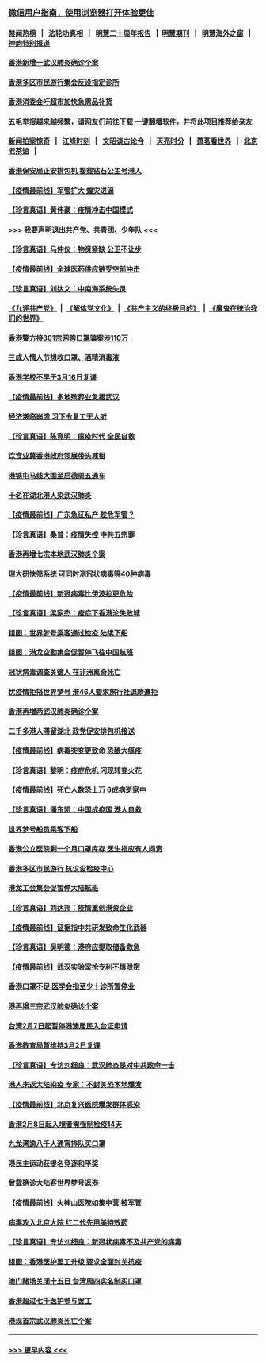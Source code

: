 ### [微信用户指南，使用浏览器打开体验更佳](https://github.com/gfw-breaker/banned-news1/blob/master/indexes/wechat-guide.md?t=0)
#### [禁闻热榜](热点新闻.md?t=0)  &nbsp;&nbsp;|&nbsp;&nbsp; [法轮功真相](https://github.com/gfw-breaker/truth/blob/master/README.md?t=0) &nbsp;&nbsp;|&nbsp;&nbsp; [明慧二十周年报告](https://github.com/gfw-breaker/mh-reports/blob/master/README.md?t=0) &nbsp;&nbsp;|&nbsp;&nbsp;[明慧期刊](https://github.com/gfw-breaker/mh-qikan) &nbsp;&nbsp;|&nbsp;&nbsp; [明慧海外之窗](https://github.com/gfw-breaker/mh-news/blob/master/README.md?t=0) &nbsp;&nbsp;|&nbsp;&nbsp; [神韵特别报道](https://github.com/gfw-breaker/mh-news/blob/master/shenyun.md?t=0)
#### [香港新增一武汉肺炎确诊个案](../pages/nsc415/n11874044.md?t=02171156) 
#### [香港多区市民游行集会反设指定诊所](../pages/nsc415/n11874017.md?t=02171156) 
#### [香港消委会吁超市加快急需品补货](../pages/nsc415/n11874003.md?t=02171156) 
#### 五毛举报越来越频繁，请网友们前往下载 [一键翻墙软件](https://github.com/gfw-breaker/ssr-accounts)，并将此项目推荐给亲友
#### [新闻拍案惊奇](https://github.com/gfw-breaker/banned-news1/blob/master/pages/link4.md) &nbsp;&nbsp;|&nbsp;&nbsp; [江峰时刻](https://github.com/gfw-breaker/banned-news1/blob/master/pages/link4.md) &nbsp;&nbsp;|&nbsp;&nbsp; [文昭谈古论今](https://github.com/gfw-breaker/banned-news1/blob/master/pages/link4.md) &nbsp;&nbsp;|&nbsp;&nbsp; [天亮时分](https://github.com/gfw-breaker/banned-news1/blob/master/pages/link4.md) &nbsp;&nbsp;|&nbsp;&nbsp; [萧茗看世界](https://github.com/gfw-breaker/banned-news1/blob/master/pages/link4.md) &nbsp;&nbsp;|&nbsp;&nbsp; [北京老茶馆](https://github.com/gfw-breaker/banned-news1/blob/master/pages/link4.md) &nbsp;&nbsp;|&nbsp;&nbsp; 
#### [香港保安局正安排包机 接载钻石公主号港人](../pages/nsc415/n11873932.md?t=02171156) 
#### [【疫情最前线】军管扩大 蝗灾进逼](../pages/nsc415/n11873780.md?t=02171156) 
#### [【珍言真语】黄伟豪：疫情冲击中国模式](../pages/nsc415/n11873482.md?t=02171156) 
#### [>>> 我要声明退出共产党、共青团、少年队 <<<](https://github.com/begood0513/goodnews/blob/master/quit/letter.md) 
#### [【珍言真语】马仲仪：物资紧缺 公卫不让步](../pages/nsc415/n11872315.md?t=02171156) 
#### [【疫情最前线】全球医药供应链受空前冲击](../pages/nsc415/n11869614.md?t=02171156) 
#### [【珍言真语】刘达文：中南海系统失灵](../pages/nsc415/n11869465.md?t=02171156) 
#### [《九评共产党》](https://github.com/begood0513/9ping.md/blob/master/README.md) &nbsp;|&nbsp; [《解体党文化》](../../../../jtdwh.md/blob/master/README.md)  &nbsp;|&nbsp; [《共产主义的终极目的》](../../../../gczydzjmd.md/blob/master/README.md) &nbsp;|&nbsp; [《魔鬼在统治我们的世界》](../../../../mgztzwmdsj.md/blob/master/README.md) 
#### [香港警方接301宗网购口罩骗案涉110万](../pages/nsc415/n11867572.md?t=02171156) 
#### [三成人情人节想收口罩、酒精消毒液](../pages/nsc415/n11867523.md?t=02171156) 
#### [香港学校不早于3月16日复课](../pages/nsc415/n11867498.md?t=02171156) 
#### [【疫情最前线】多地殡葬业急援武汉](../pages/nsc415/n11866914.md?t=02171156) 
#### [经济濒临崩溃 习下令复工无人听](../pages/nsc415/n11867269.md?t=02171156) 
#### [【珍言真语】陈竟明：瘟疫时代 全民自救](../pages/nsc415/n11866765.md?t=02171156) 
#### [饮食业冀香港政府领展带头减租](../pages/nsc415/n11864876.md?t=02171156) 
#### [港铁屯马线大围至启德周五通车](../pages/nsc415/n11864842.md?t=02171156) 
#### [十名在湖北港人染武汉肺炎](../pages/nsc415/n11864807.md?t=02171156) 
#### [【疫情最前线】广东急征私产 趁危军管？](../pages/nsc415/n11864205.md?t=02171156) 
#### [【珍言真语】桑普：疫情失控 中共五宗罪](../pages/nsc415/n11864157.md?t=02171156) 
#### [香港再增七宗本地武汉肺炎个案](../pages/nsc415/n11862405.md?t=02171156) 
#### [理大研快筛系统 可同时测冠状病毒等40种病毒](../pages/nsc415/n11862376.md?t=02171156) 
#### [【疫情最前线】新冠病毒比伊波拉更危险](../pages/nsc415/n11862199.md?t=02171156) 
#### [【珍言真语】梁家杰：疫症下香港沦失败城](../pages/nsc415/n11861588.md?t=02171156) 
#### [组图：世界梦号乘客通过检疫 陆续下船](../pages/nsc415/n11858302.md?t=02171156) 
#### [组图：港龙空勤集会促暂停飞往中国航班](../pages/nsc415/n11858190.md?t=02171156) 
#### [冠状病毒调查关键人 在非洲离奇死亡](../pages/nsc415/n11859798.md?t=02171156) 
#### [忧疫情拒搭世界梦号 港46人要求旅行社退款遭拒](../pages/nsc415/n11859849.md?t=02171156) 
#### [香港再增两武汉肺炎确诊个案](../pages/nsc415/n11859833.md?t=02171156) 
#### [二千多港人滞留湖北 政党促安排包机接送](../pages/nsc415/n11859831.md?t=02171156) 
#### [【疫情最前线】病毒突变更致命 恐酿大瘟疫](../pages/nsc415/n11859604.md?t=02171156) 
#### [【珍言真语】黎明：疫症危机 闪现转变火花](../pages/nsc415/n11859199.md?t=02171156) 
#### [【疫情最前线】死亡人数恐上万 6成病逝家中](../pages/nsc415/n11856687.md?t=02171156) 
#### [【珍言真语】潘东凯：中国成疫国 港人自救](../pages/nsc415/n11856962.md?t=02171156) 
#### [世界梦号船员乘客下船](../pages/nsc415/n11856883.md?t=02171156) 
#### [香港公立医院剩一个月口罩库存 医生指应有人问责](../pages/nsc415/n11856875.md?t=02171156) 
#### [香港多区市民游行 抗议设检疫中心](../pages/nsc415/n11856866.md?t=02171156) 
#### [港龙工会集会促暂停大陆航班](../pages/nsc415/n11856840.md?t=02171156) 
#### [【珍言真语】刘达邦：疫情重创港资企业](../pages/nsc415/n11854274.md?t=02171156) 
#### [【疫情最前线】证据指中共研发致命生化武器](../pages/nsc415/n11853087.md?t=02171156) 
#### [【珍言真语】吴明德：港府应提取储备救急](../pages/nsc415/n11852734.md?t=02171156) 
#### [【疫情最前线】武汉实验室抢专利不慎泄密](../pages/nsc415/n11850310.md?t=02171156) 
#### [香港口罩不足 医学会指至少十诊所暂停业](../pages/nsc415/n11850301.md?t=02171156) 
#### [港再增三宗武汉肺炎确诊个案](../pages/nsc415/n11850328.md?t=02171156) 
#### [台湾2月7日起暂停港澳居民入台证申请](../pages/nsc415/n11850304.md?t=02171156) 
#### [香港教育局暂维持3月2日复课](../pages/nsc415/n11850260.md?t=02171156) 
#### [【珍言真语】专访刘细良：武汉肺炎是对中共致命一击](../pages/nsc415/n11849934.md?t=02171156) 
#### [港人未返大陆染疫 专家：不封关恐本地爆发](../pages/nsc415/n11848021.md?t=02171156) 
#### [【疫情最前线】北京复兴医院爆发群体感染](../pages/nsc415/n11847626.md?t=02171156) 
#### [香港2月8日起入境者需强制检疫14天](../pages/nsc415/n11847658.md?t=02171156) 
#### [九龙湾逾八千人通宵排队买口罩](../pages/nsc415/n11847647.md?t=02171156) 
#### [港民主运动获提名竞逐和平奖](../pages/nsc415/n11847633.md?t=02171156) 
#### [曾载确诊大陆客世界梦号返港](../pages/nsc415/n11847608.md?t=02171156) 
#### [【疫情最前线】火神山医院如集中营 被军管](../pages/nsc415/n11847524.md?t=02171156) 
#### [病毒攻入北京大院 红二代先用美特效药](../pages/nsc415/n11847427.md?t=02171156) 
#### [【珍言真语】专访刘细良：新冠状病毒不及共产党的病毒](../pages/nsc415/n11847164.md?t=02171156) 
#### [组图：香港医护罢工升级 要求全面封关抗疫](../pages/nsc415/n11844107.md?t=02171156) 
#### [澳门赌场关闭十五日 台湾周四实名制买口罩](../pages/nsc415/n11845083.md?t=02171156) 
#### [香港超过七千医护参与罢工](../pages/nsc415/n11845051.md?t=02171156) 
#### [港现首宗武汉肺炎死亡个案](../pages/nsc415/n11844998.md?t=02171156) 

----
#### [ >>> 更早内容 <<< ](../indexes/nsc415-earlier.md)
